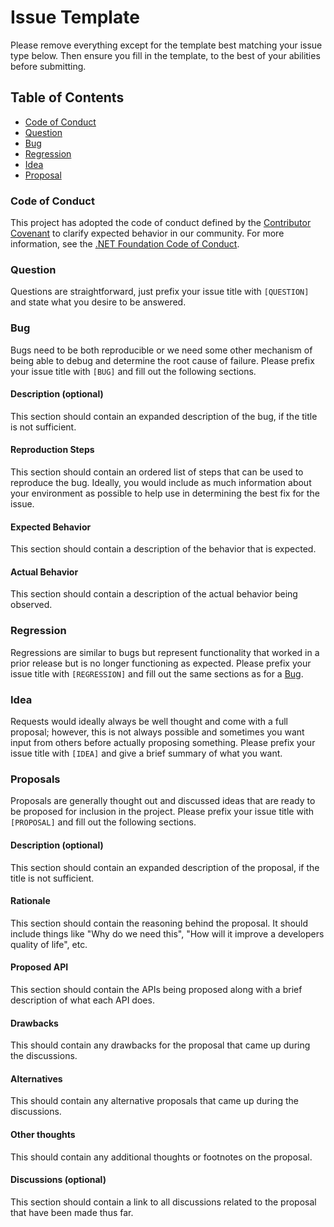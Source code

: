 # Issue Template

Please remove everything except for the template best matching your issue type
below. Then ensure you fill in the template, to the best of your abilities
before submitting.

## Table of Contents

* [Code of Conduct](#code-of-conduct)
* [Question](#question)
* [Bug](#bug)
* [Regression](#regression)
* [Idea](#idea)
* [Proposal](#proposal)

### Code of Conduct

This project has adopted the code of conduct defined by the [Contributor Covenant](http://contributor-covenant.org/) 
to clarify expected behavior in our community. For more information, see the [.NET Foundation Code of Conduct](http://www.dotnetfoundation.org/code-of-conduct).

### Question

Questions are straightforward, just prefix your issue title with `[QUESTION]`
and state what you desire to be answered.

### Bug

Bugs need to be both reproducible or we need some other mechanism of being able
to debug and determine the root cause of failure. Please prefix your issue title
with `[BUG]` and fill out the following sections.

#### Description (optional)

This section should contain an expanded description of the bug, if the title is
not sufficient.

#### Reproduction Steps

This section should contain an ordered list of steps that can be used to
reproduce the bug. Ideally, you would include as much information about your
environment as possible to help use in determining the best fix for the issue.

#### Expected Behavior

This section should contain a description of the behavior that is expected.

#### Actual Behavior

This section should contain a description of the actual behavior being observed.

### Regression

Regressions are similar to bugs but represent functionality that worked in a
prior release but is no longer functioning as expected. Please prefix your issue
title with `[REGRESSION]` and fill out the same sections as for a [Bug](#bug).

### Idea

Requests would ideally always be well thought and come with a full proposal;
however, this is not always possible and sometimes you want input from others
before actually proposing something. Please prefix your issue title with
`[IDEA]` and give a brief summary of what you want.

### Proposals

Proposals are generally thought out and discussed ideas that are ready to be
proposed for inclusion in the project. Please prefix your issue title with
`[PROPOSAL]` and fill out the following sections.

#### Description (optional)

This section should contain an expanded description of the proposal, if the
title is not sufficient.

#### Rationale

This section should contain the reasoning behind the proposal. It should include
things like "Why do we need this", "How will it improve a developers quality of
life", etc.

#### Proposed API

This section should contain the APIs being proposed along with a brief
description of what each API does.

#### Drawbacks

This should contain any drawbacks for the proposal that came up during the
discussions.

#### Alternatives

This should contain any alternative proposals that came up during the
discussions.

#### Other thoughts

This should contain any additional thoughts or footnotes on the proposal.

#### Discussions (optional)

This section should contain a link to all discussions related to the proposal
that have been made thus far.
